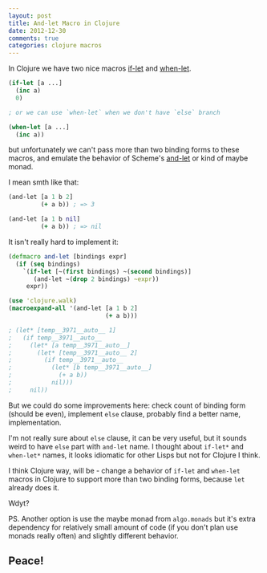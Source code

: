 ```yaml
---
layout: post
title: And-let Macro in Clojure
date: 2012-12-30
comments: true
categories: clojure macros
---
```


In Clojure we have two nice macros [if-let](http://clojuredocs.org/clojure_core/clojure.core/if-let)
and [when-let](http://clojuredocs.org/clojure_core/clojure.core/when-let).

``` clj
(if-let [a ...]
  (inc a)
  0)

; or we can use `when-let` when we don't have `else` branch

(when-let [a ...]
  (inc a))
```

but unfortunately we can't pass more than two binding forms to
these macros, and emulate the behavior of Scheme's [and-let](http://www.gnu.org/software/mit-scheme/documentation/mit-scheme-ref/and_002dlet_002a-_0028SRFI-2_0029.html)
or kind of maybe monad.

I mean smth like that:

``` clj
(and-let [a 1 b 2]
         (+ a b)) ; => 3

(and-let [a 1 b nil]
         (+ a b)) ; => nil
```

It isn't really hard to implement it:

``` clj
(defmacro and-let [bindings expr]
  (if (seq bindings)
    `(if-let [~(first bindings) ~(second bindings)]
       (and-let ~(drop 2 bindings) ~expr))
     expr))

(use 'clojure.walk)
(macroexpand-all '(and-let [a 1 b 2]
                           (+ a b)))

; (let* [temp__3971__auto__ 1]
;   (if temp__3971__auto__
;     (let* [a temp__3971__auto__]
;       (let* [temp__3971__auto__ 2]
;         (if temp__3971__auto__
;           (let* [b temp__3971__auto__]
;             (+ a b))
;           nil)))
;     nil))

```

But we could do some improvements here: check count of binding form (should be even),
implement `else` clause, probably find a better name, implementation.

I'm not really sure about `else` clause, it can be very useful, but it sounds weird to have `else` part
with `and-let` name. I thought about `if-let*` and `when-let*` names, it looks idiomatic for other Lisps
but not for Clojure I think.

I think Clojure way, will be - change a behavior of `if-let` and `when-let` macros in Clojure to support
more than two binding forms, because `let` already does it.

Wdyt?

PS. Another option is use the maybe monad from `algo.monads` but it's extra dependency for relatively
small amount of code (if you don't plan use monads really often) and slightly different behavior.

## Peace!
